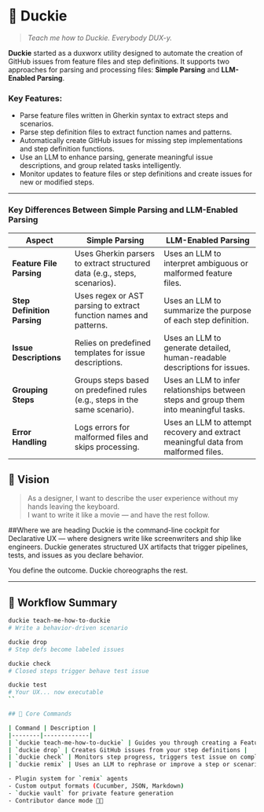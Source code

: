# 🐣 Duckie

> _Teach me how to Duckie. Everybody DUX-y._

**Duckie** started as a duxworx utility designed to automate the creation of GitHub issues from feature files and step definitions. It supports two approaches for parsing and processing files: **Simple Parsing** and **LLM-Enabled Parsing**.

### Key Features:
- Parse feature files written in Gherkin syntax to extract steps and scenarios.
- Parse step definition files to extract function names and patterns.
- Automatically create GitHub issues for missing step implementations and step definition functions.
- Use an LLM to enhance parsing, generate meaningful issue descriptions, and group related tasks intelligently.
- Monitor updates to feature files or step definitions and create issues for new or modified steps.
---

### Key Differences Between Simple Parsing and LLM-Enabled Parsing

| **Aspect**                | **Simple Parsing**                                                                 | **LLM-Enabled Parsing**                                                                 |
|---------------------------|------------------------------------------------------------------------------------|----------------------------------------------------------------------------------------|
| **Feature File Parsing**  | Uses Gherkin parsers to extract structured data (e.g., steps, scenarios).           | Uses an LLM to interpret ambiguous or malformed feature files.                         |
| **Step Definition Parsing** | Uses regex or AST parsing to extract function names and patterns.                  | Uses an LLM to summarize the purpose of each step definition.                          |
| **Issue Descriptions**    | Relies on predefined templates for issue descriptions.                              | Uses an LLM to generate detailed, human-readable descriptions for issues.              |
| **Grouping Steps**        | Groups steps based on predefined rules (e.g., steps in the same scenario).          | Uses an LLM to infer relationships between steps and group them into meaningful tasks.  |
| **Error Handling**        | Logs errors for malformed files and skips processing.                               | Uses an LLM to attempt recovery and extract meaningful data from malformed files.       |

## 🧠 Vision

> As a designer, I want to describe the user experience without my hands leaving the keyboard.  
> I want to write it like a movie — and have the rest follow.

##Where we are heading
Duckie is the command-line cockpit for Declarative UX — where designers write like screenwriters and ship like engineers. Duckie generates structured UX artifacts that trigger pipelines, tests, and issues as you declare behavior.  

You define the outcome. Duckie choreographs the rest. 

---

## 🔁 Workflow Summary

```bash
duckie teach-me-how-to-duckie
# Write a behavior-driven scenario

duckie drop
# Step defs become labeled issues

duckie check
# Closed steps trigger behave test issue

duckie test
# Your UX... now executable
``

## 🚀 Core Commands

| Command | Description |
|--------|-------------|
| `duckie teach-me-how-to-duckie` | Guides you through creating a Feature + Scenario |
| `duckie drop` | Creates GitHub issues from your step definitions |
| `duckie check` | Monitors step progress, triggers test issue on completion |
| `duckie remix` | Uses an LLM to rephrase or improve a step or scenario |## 🛠️ Coming Soon

- Plugin system for `remix` agents
- Custom output formats (Cucumber, JSON, Markdown)
- `duckie vault` for private feature generation
- Contributor dance mode 🕺🦆
